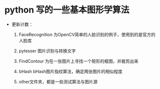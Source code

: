 # python 写的一些基本图形学算法

- 更新计数：
    1. FaceRecognition 为OpenCV简单的人脸识别的例子，使用到的是官方的人脸库
	
    2. pytesser 图片识别与转换文字
	
    3. FindContour 为在一张图片上寻找一个矩形的框图，并裁剪出来
	
    4. bHash bHash图片指纹算法，确定两张图片的相似程度
	
    5. other文件夹，都是一些测试算法与图片源